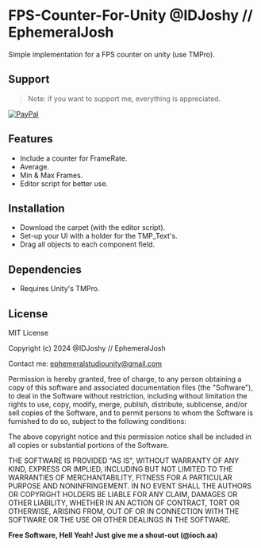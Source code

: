 # FPS-Counter-For-Unity @IDJoshy // EphemeralJosh
Simple implementation for a FPS counter on unity (use TMPro).

## Support

> Note: if you want to support me, everything is appreciated. 

[![PayPal](https://www.paypalobjects.com/webstatic/mktg/logo/pp_cc_mark_37x23.jpg)](https://www.paypal.com/donate/?hosted_button_id=CKDP6QHVK6PMC)

## Features

- Include a counter for FrameRate.
- Average.
- Min & Max Frames.
- Editor script for better use.

## Installation

- Download the carpet (with the editor script).
- Set-up your UI with a holder for the TMP_Text's.
- Drag all objects to each component field.

## Dependencies

- Requires Unity's TMPro.

## License

MIT License

Copyright (c) 2024 @IDJoshy // EphemeralJosh

Contact me: ephemeralstudiounity@gmail.com

Permission is hereby granted, free of charge, to any person obtaining a copy
of this software and associated documentation files (the "Software"), to deal
in the Software without restriction, including without limitation the rights
to use, copy, modify, merge, publish, distribute, sublicense, and/or sell
copies of the Software, and to permit persons to whom the Software is
furnished to do so, subject to the following conditions:

The above copyright notice and this permission notice shall be included in all
copies or substantial portions of the Software.

THE SOFTWARE IS PROVIDED "AS IS", WITHOUT WARRANTY OF ANY KIND, EXPRESS OR
IMPLIED, INCLUDING BUT NOT LIMITED TO THE WARRANTIES OF MERCHANTABILITY,
FITNESS FOR A PARTICULAR PURPOSE AND NONINFRINGEMENT. IN NO EVENT SHALL THE
AUTHORS OR COPYRIGHT HOLDERS BE LIABLE FOR ANY CLAIM, DAMAGES OR OTHER
LIABILITY, WHETHER IN AN ACTION OF CONTRACT, TORT OR OTHERWISE, ARISING FROM,
OUT OF OR IN CONNECTION WITH THE SOFTWARE OR THE USE OR OTHER DEALINGS IN THE
SOFTWARE.


**Free Software, Hell Yeah! Just give me a shout-out (@ioch.aa)**
